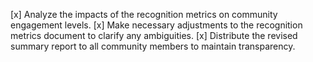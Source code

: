 [x] Analyze the impacts of the recognition metrics on community engagement levels.
[x] Make necessary adjustments to the recognition metrics document to clarify any ambiguities.
[x] Distribute the revised summary report to all community members to maintain transparency.